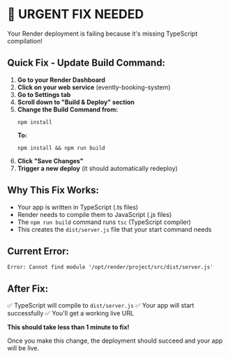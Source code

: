 # 🚨 URGENT FIX NEEDED

Your Render deployment is failing because it's missing TypeScript compilation!

## Quick Fix - Update Build Command:

1. **Go to your Render Dashboard**
2. **Click on your web service** (evently-booking-system)
3. **Go to Settings tab**
4. **Scroll down to "Build & Deploy" section**
5. **Change the Build Command from:**
   ```
   npm install
   ```
   **To:**
   ```
   npm install && npm run build
   ```
6. **Click "Save Changes"**
7. **Trigger a new deploy** (it should automatically redeploy)

## Why This Fix Works:
- Your app is written in TypeScript (.ts files)
- Render needs to compile them to JavaScript (.js files) 
- The `npm run build` command runs `tsc` (TypeScript compiler)
- This creates the `dist/server.js` file that your start command needs

## Current Error:
```
Error: Cannot find module '/opt/render/project/src/dist/server.js'
```

## After Fix:
✅ TypeScript will compile to `dist/server.js`
✅ Your app will start successfully
✅ You'll get a working live URL

**This should take less than 1 minute to fix!**

Once you make this change, the deployment should succeed and your app will be live.